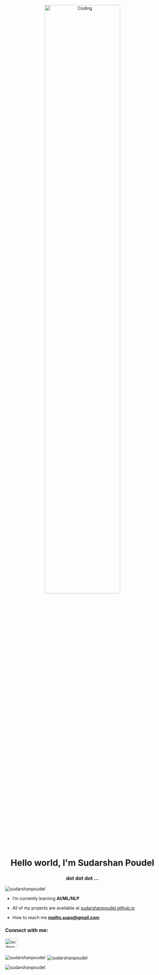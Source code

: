 <p align="center"><img align="center" alt="Coding" width="70%" src="https://i.redd.it/n8agw6z2smyb1.gif"></p>

<h1 align="center">Hello world, I'm Sudarshan Poudel</h1>
<h3 align="center">dot dot dot ...</h3>


<p align="left"> <img src="https://komarev.com/ghpvc/?username=sudarshanpoudel&label=Profile%20views&color=0e75b6&style=flat" alt="sudarshanpoudel" /> </p>

- I’m currently learning **AI/ML/NLP**

-  All of my projects are available at [sudarshanpoudel.github.io](https://sudarshanpoudel.github.io/)

-  How to reach me **mailto.supo@gmail.com**

<h3 align="left">Connect with me:</h3>
<p align="left">
<a href="https://linkedin.com/in/sudarshan-poudel-ml" target="blank"><img align="center" src="https://raw.githubusercontent.com/rahuldkjain/github-profile-readme-generator/master/src/images/icons/Social/linked-in-alt.svg" alt="sudarshan-poudel-ml" height="30" width="40" /></a>
</p>

<h3 align="left"></h3>

<p><img align="left" src="https://github-readme-stats.vercel.app/api/top-langs?username=sudarshanpoudel&show_icons=true&locale=en&layout=compact" alt="sudarshanpoudel" /></p>

<p>&nbsp;<img align="center" src="https://github-readme-stats.vercel.app/api?username=sudarshanpoudel&show_icons=true&locale=en" alt="sudarshanpoudel" /></p>

<p><img align="center" src="https://github-readme-streak-stats.herokuapp.com/?user=sudarshanpoudel&" alt="sudarshanpoudel" /></p>
